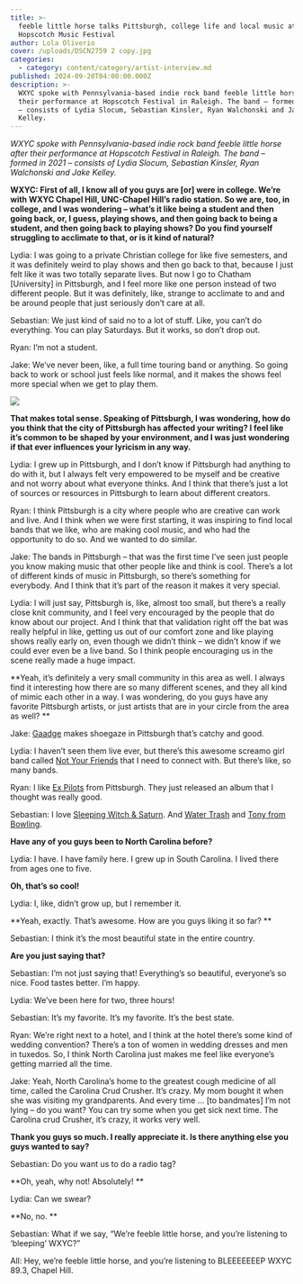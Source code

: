 ```yaml
---
title: >-
  feeble little horse talks Pittsburgh, college life and local music at
  Hopscotch Music Festival
author: Lola Oliverio
cover: /uploads/DSCN2759 2 copy.jpg
categories:
  - category: content/category/artist-interview.md
published: 2024-09-20T04:00:00.000Z
description: >-
  WXYC spoke with Pennsylvania-based indie rock band feeble little horse after
  their performance at Hopscotch Festival in Raleigh. The band – formed in 2021
  – consists of Lydia Slocum, Sebastian Kinsler, Ryan Walchonski and Jake
  Kelley.
---
```


*WXYC spoke with Pennsylvania-based indie rock band feeble little horse after their performance at Hopscotch Festival in Raleigh. The band – formed in 2021 – consists of Lydia Slocum, Sebastian Kinsler, Ryan Walchonski and Jake Kelley.*

**WXYC: First of all, I know all of you guys are \[or] were in college. We’re with WXYC Chapel Hill, UNC-Chapel Hill’s radio station. So we are, too, in college, and I was wondering – what’s it like being a student and then going back, or, I guess, playing shows, and then going back to being a student, and then going back to playing shows? Do you find yourself struggling to acclimate to that, or is it kind of natural?**

Lydia: I was going to a private Christian college for like five semesters, and it was definitely weird to play shows and then go back to that, because I just felt like it was two totally separate lives. But now I go to Chatham \[University] in Pittsburgh, and I feel more like one person instead of two different people. But it was definitely, like, strange to acclimate to and and be around people that just seriously don’t care at all.

Sebastian: We just kind of said no to a lot of stuff. Like, you can’t do everything. You can play Saturdays. But it works, so don’t drop out.

Ryan: I’m not a student.

Jake: We’ve never been, like, a full time touring band or anything. So going back to work or school just feels like normal, and it makes the shows feel more special when we get to play them. 

![](</uploads/DSCN2749 2 copy.jpg>)

**That makes total sense. Speaking of Pittsburgh, I was wondering, how do you think that the city of Pittsburgh has affected your writing? I feel like it’s common to be shaped by your environment, and I was just wondering if that ever influences your lyricism in any way.**

Lydia: I grew up in Pittsburgh, and I don’t know if Pittsburgh had anything to do with it, but I always felt very empowered to be myself and be creative and not worry about what everyone thinks. And I think that there’s just a lot of sources or resources in Pittsburgh to learn about different creators.

Ryan: I think Pittsburgh is a city where people who are creative can work and live. And I think when we were first starting, it was inspiring to find local bands that we like, who are making cool music, and who had the opportunity to do so. And we wanted to do similar. 

Jake: The bands in Pittsburgh – that was the first time I’ve seen just people you know making music that other people like and think is cool. There’s a lot of different kinds of music in Pittsburgh, so there’s something for everybody. And I think that it’s part of the reason it makes it very special.

Lydia: I will just say, Pittsburgh is, like, almost too small, but there’s a really close knit community, and I feel very encouraged by the people that do know about our project. And I think that that validation right off the bat was really helpful in like, getting us out of our comfort zone and like playing shows really early on, even though we didn’t think – we didn’t know if we could ever even be a live band. So I think people encouraging us in the scene really made a huge impact. 

\*\*Yeah, it’s definitely a very small community in this area as well. I always find it interesting how there are so many different scenes, and they all kind of mimic each other in a way. I was wondering, do you guys have any favorite Pittsburgh artists, or just artists that are in your circle from the area as well? \*\*

Jake: [Gaadge](https://gaadge.bandcamp.com/) makes shoegaze in Pittsburgh that’s catchy and good.

Lydia: I haven’t seen them live ever, but there’s this awesome screamo girl band called [Not Your Friends](https://notyourfriends.bandcamp.com/album/constructing-a-mental-breakdown?fbclid=IwY2xjawFRdKFleHRuA2FlbQIxMAABHXmqsJkGGoM1lTQSreXCjJ3nUZB-WIF0Rt_HVz7VIzMfsLPAsHOLefXMww_aem_p0e3zzK02LpX0mwoBMf95w) that I need to connect with. But there’s like, so many bands.

Ryan: I like [Ex Pilots](https://expilots.bandcamp.com/) from Pittsburgh. They just released an album that I thought was really good.

Sebastian: I love [Sleeping Witch & Saturn](https://sleepingwitchandsaturn.bandcamp.com/). And [Water Trash](https://watertrashpa.bandcamp.com/) and [Tony from Bowling](https://tonyfrombowling.bandcamp.com/).

**Have any of you guys been to North Carolina before?**

Lydia: I have. I have family here. I grew up in South Carolina. I lived there from ages one to five. 

**Oh, that’s so cool!**

Lydia: I, like, didn’t grow up, but I remember it.

\*\*Yeah, exactly. That’s awesome. How are you guys liking it so far? \*\*

Sebastian: I think it’s the most beautiful state in the entire country.

**Are you just saying that?**

Sebastian: I’m not just saying that! Everything’s so beautiful, everyone’s so nice. Food tastes better. I’m happy. 

Lydia: We’ve been here for two, three hours!

Sebastian: It’s my favorite. It’s my favorite. It’s the best state. 

Ryan: We’re right next to a hotel, and I think at the hotel there’s some kind of wedding convention? There’s a ton of women in wedding dresses and men in tuxedos. So, I think North Carolina just makes me feel like everyone’s getting married all the time. 

Jake: Yeah, North Carolina’s home to the greatest cough medicine of all time, called the Carolina Crud Crusher. It’s crazy. My mom bought it when she was visiting my grandparents. And every time … \[to bandmates] I’m not lying – do you want? You can try some when you get sick next time. The Carolina crud Crusher, it’s crazy, it works very well.

**Thank you guys so much. I really appreciate it. Is there anything else you guys wanted to say?**

Sebastian: Do you want us to do a radio tag?

\*\*Oh, yeah, why not! Absolutely! \*\*

Lydia: Can we swear? 

\*\*No, no. \*\*

Sebastian: What if we say, “We’re feeble little horse, and you’re listening to ‘bleeping’ WXYC?” 

All: Hey, we’re feeble little horse, and you’re listening to BLEEEEEEEP WXYC 89.3, Chapel Hill.
